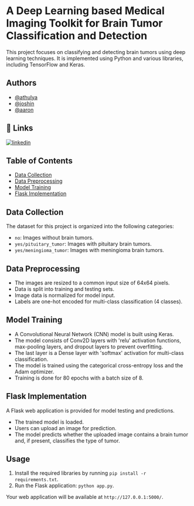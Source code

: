 
# A Deep Learning based Medical Imaging Toolkit for Brain Tumor Classification and Detection

This project focuses on classifying and detecting brain tumors using deep learning techniques. It is implemented using Python and various libraries, including TensorFlow and Keras.


## Authors

- [@athulya](https://github.com/Athulya-cloud)
- [@joshin](https://github.com/JoshinAji)
- [@aaron](https://github.com/ajvarghese)

## 🔗 Links

[![linkedin](https://img.shields.io/badge/linkedin-0A66C2?style=for-the-badge&logo=linkedin&logoColor=white)](https://www.linkedin.com/in/athulya-/)










## Table of Contents

- [Data Collection](#data-collection)
- [Data Preprocessing](#data-preprocessing)
- [Model Training](#model-training)
- [Flask Implementation](#flask-implementation)

## Data Collection

The dataset for this project is organized into the following categories:
- `no`: Images without brain tumors.
- `yes/pituitary_tumor`: Images with pituitary brain tumors.
- `yes/meningioma_tumor`: Images with meningioma brain tumors.

## Data Preprocessing

- The images are resized to a common input size of 64x64 pixels.
- Data is split into training and testing sets.
- Image data is normalized for model input.
- Labels are one-hot encoded for multi-class classification (4 classes).

## Model Training

- A Convolutional Neural Network (CNN) model is built using Keras.
- The model consists of Conv2D layers with 'relu' activation functions, max-pooling layers, and dropout layers to prevent overfitting.
- The last layer is a Dense layer with 'softmax' activation for multi-class classification.
- The model is trained using the categorical cross-entropy loss and the Adam optimizer.
- Training is done for 80 epochs with a batch size of 8.

## Flask Implementation

A Flask web application is provided for model testing and predictions.
- The trained model is loaded.
- Users can upload an image for prediction.
- The model predicts whether the uploaded image contains a brain tumor and, if present, classifies the type of tumor.

## Usage

1. Install the required libraries by running `pip install -r requirements.txt`.
2. Run the Flask application: `python app.py`.

Your web application will be available at `http://127.0.0.1:5000/`.



